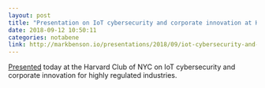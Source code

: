```yaml
---
layout: post
title: "Presentation on IoT cybersecurity and corporate innovation at Harvard Club of NYC"
date: 2018-09-12 10:50:11
categories: notabene
link: http://markbenson.io/presentations/2018/09/iot-cybersecurity-and-innovation-for-regulated-industries/
---
```


[Presented][ln1] today at the Harvard Club of NYC on IoT cybersecurity and corporate innovation for highly regulated industries. 

[ln1]: http://markbenson.io/presentations/2018/09/iot-cybersecurity-and-innovation-for-regulated-industries/

